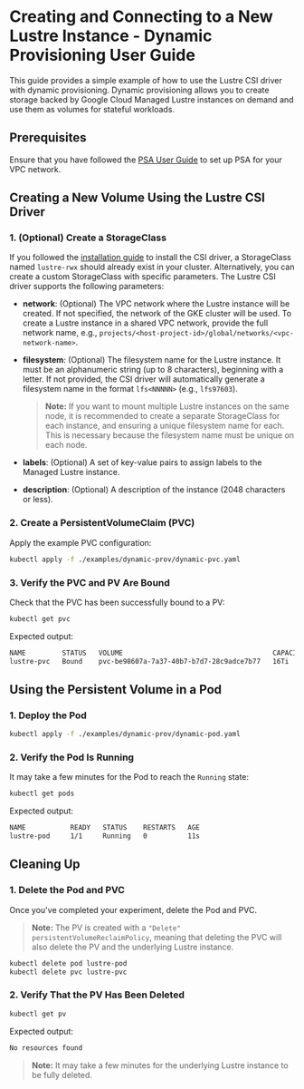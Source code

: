 <!--
Copyright 2025 Google LLC

Licensed under the Apache License, Version 2.0 (the "License");
you may not use this file except in compliance with the License.
You may obtain a copy of the License at

    https://www.apache.org/licenses/LICENSE-2.0

Unless required by applicable law or agreed to in writing, software
distributed under the License is distributed on an "AS IS" BASIS,
WITHOUT WARRANTIES OR CONDITIONS OF ANY KIND, either express or implied.
See the License for the specific language governing permissions and
limitations under the License.
-->

# Creating and Connecting to a New Lustre Instance - Dynamic Provisioning User Guide

This guide provides a simple example of how to use the Lustre CSI driver with dynamic provisioning. Dynamic provisioning allows you to create storage backed by Google Cloud Managed Lustre instances on demand and use them as volumes for stateful workloads.

## Prerequisites

Ensure that you have followed the [PSA User Guide](https://cloud.google.com/managed-lustre/docs/vpc) to set up PSA for your VPC network.

## Creating a New Volume Using the Lustre CSI Driver

### 1. (Optional) Create a StorageClass

If you followed the [installation guide](installation.md#install) to install the CSI driver, a StorageClass named `lustre-rwx` should already exist in your cluster. Alternatively, you can create a custom StorageClass with specific parameters. The Lustre CSI driver supports the following parameters:

- **network**: (Optional) The VPC network where the Lustre instance will be created. If not specified, the network of the GKE cluster will be used.
  To create a Lustre instance in a shared VPC network, provide the full network name, e.g.,
  `projects/<host-project-id>/global/networks/<vpc-network-name>`.

- **filesystem**: (Optional) The filesystem name for the Lustre instance. It must be an alphanumeric string (up to 8 characters), beginning with a letter.
  If not provided, the CSI driver will automatically generate a filesystem name in the format `lfs<NNNNN>` (e.g., `lfs97603`).

  > **Note:** If you want to mount multiple Lustre instances on the same node, it is recommended to create a separate StorageClass for each instance, and ensuring a unique filesystem name for each. This is necessary because the filesystem name must be unique on each node.

- **labels**: (Optional) A set of key-value pairs to assign labels to the Managed Lustre instance.

- **description**: (Optional) A description of the instance (2048 characters or less).

### 2. Create a PersistentVolumeClaim (PVC)

Apply the example PVC configuration:

```bash
kubectl apply -f ./examples/dynamic-prov/dynamic-pvc.yaml
```

### 3. Verify the PVC and PV Are Bound

Check that the PVC has been successfully bound to a PV:

```bash
kubectl get pvc
```

Expected output:

```bash
NAME         STATUS   VOLUME                                     CAPACITY   ACCESS MODES   STORAGECLASS   VOLUMEATTRIBUTESCLASS   AGE
lustre-pvc   Bound    pvc-be98607a-7a37-40b7-b7d7-28c9adce7b77   16Ti       RWX            lustre-rwx     <unset>                 24s
```

## Using the Persistent Volume in a Pod

### 1. Deploy the Pod

```bash
kubectl apply -f ./examples/dynamic-prov/dynamic-pod.yaml
```

### 2. Verify the Pod Is Running

It may take a few minutes for the Pod to reach the `Running` state:

```bash
kubectl get pods
```

Expected output:

```bash
NAME           READY   STATUS    RESTARTS   AGE
lustre-pod     1/1     Running   0          11s
```

## Cleaning Up

### 1. Delete the Pod and PVC

Once you've completed your experiment, delete the Pod and PVC.

> **Note:** The PV is created with a `"Delete"` `persistentVolumeReclaimPolicy`, meaning that deleting the PVC will also delete the PV and the underlying Lustre instance.

```bash
kubectl delete pod lustre-pod
kubectl delete pvc lustre-pvc
```

### 2. Verify That the PV Has Been Deleted

```bash
kubectl get pv
```

Expected output:

```bash
No resources found
```

> **Note:** It may take a few minutes for the underlying Lustre instance to be fully deleted.
